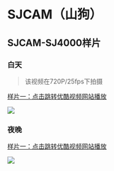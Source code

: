 # SJCAM（山狗）

## SJCAM-SJ4000样片

### 白天

> 该视频在720P/25fps下拍摄

[样片一：点击跳转优酷视频网站播放](http://v.youku.com/v_show/id_XMzkzMDc0MzMxMg==.html)

[![](https://ww1.sinaimg.cn/large/007iUjdily1fxgyym45rdj30zk0k0twp)](http://v.youku.com/v_show/id_XMzkzMDc0MzMxMg==.html)

### 夜晚
[样片一：点击跳转优酷视频网站播放](http://v.youku.com/v_show/id_XMzk2MzUzNjYwMA==.html)

[![](https://ww1.sinaimg.cn/large/007iUjdily1fy62qzzhltj30zk0k0482.jpg)](http://v.youku.com/v_show/id_XMzk2MzUzNjYwMA==.html)